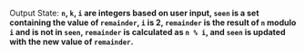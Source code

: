 Output State: **`n`, `k`, `i` are integers based on user input, `seen` is a set containing the value of `remainder`, `i` is 2, `remainder` is the result of `n` modulo `i` and is not in `seen`, `remainder` is calculated as `n % i`, and `seen` is updated with the new value of `remainder`.**